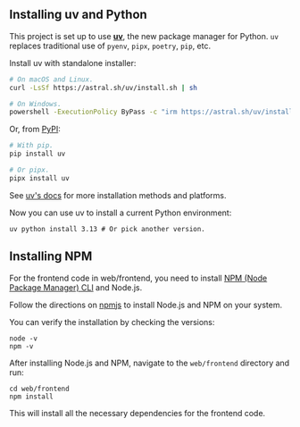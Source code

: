 ## Installing uv and Python

This project is set up to use [**uv**](https://docs.astral.sh/uv/), the new package
manager for Python. `uv` replaces traditional use of `pyenv`, `pipx`, `poetry`, `pip`,
etc. 

Install uv with standalone installer:

```bash
# On macOS and Linux.
curl -LsSf https://astral.sh/uv/install.sh | sh
```

```bash
# On Windows.
powershell -ExecutionPolicy ByPass -c "irm https://astral.sh/uv/install.ps1 | iex"
```

Or, from [PyPI](https://pypi.org/project/uv/):

```bash
# With pip.
pip install uv
```

```bash
# Or pipx.
pipx install uv
```

See [uv's docs](https://docs.astral.sh/uv/getting-started/installation/) for more installation methods and platforms.

Now you can use uv to install a current Python environment:

```shell
uv python install 3.13 # Or pick another version.
```

## Installing NPM

For the frontend code in web/frontend, you need to install [NPM (Node Package Manager) CLI](https://docs.npmjs.com/cli/v11/commands/npm) and Node.js. 

Follow the directions on [npmjs](https://docs.npmjs.com/downloading-and-installing-node-js-and-npm) to install Node.js and NPM on your system.

You can verify the installation by checking the versions:

```shell
node -v
npm -v
```

After installing Node.js and NPM, navigate to the `web/frontend` directory and run:

```shell
cd web/frontend
npm install
```
This will install all the necessary dependencies for the frontend code.